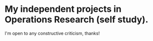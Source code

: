 # My independent projects in Operations Research (self study). 
I'm open to any constructive criticism, thanks!
